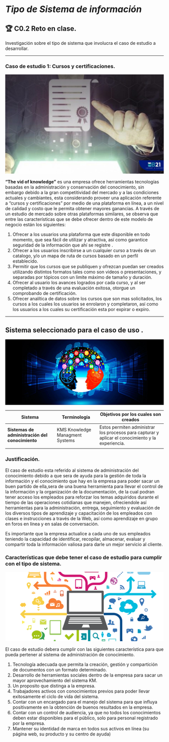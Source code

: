 # ***Tipo de Sistema de información***

## 🏆 **C0.2 Reto en clase.**

Investigación sobre el tipo de sistema que involucra el caso de estudio a desarrollar.
___
### **Caso de estudio 1: Cursos y certificaciones.**
<p align="center">
  
![](Images/Cursos.jpeg)

  </p>

**“The vid of knowledge”** es una empresa ofrece herramientas tecnologías basadas en la administración y conservación del conocimiento, sin embargo debido a la gran competitividad del mercado y a las condiciones actuales y cambiantes, esta considerando proveer una aplicación referente a “cursos y certificaciones” por medio de una plataforma en línea, a un nivel de calidad y costo que le permita obtener mayores ganancias. 
A través de un estudio de mercado sobre otras plataformas similares,  se observa que entre las características que se debe ofrecer dentro de este modelo de negocio están los siguientes:
1. Ofrecer a los usuarios una plataforma que este disponible en todo momento, que sea fácil de utilizar y atractiva, así como garantice seguridad de la información que ahí se registre .
2. Ofrecer a los usuarios inscribirse a un cualquier curso a través de un catalogo, y/o un mapa de ruta de cursos basado en un perfil establecido.
3. Permitir que los cursos que se publiquen y ofrezcan puedan ser creados utilizando distintos formatos tales como son videos o presentaciones, y separadas por tópicos con un limite máximo de tamaño y duración.
4. Ofrecer al usuario los avances logrados por cada curso, y al ser completado a través de una evaluación exitosa, otorgue un comprobando de certificación.
5. Ofrecer analítica de datos sobre los cursos que son mas solicitados, los cursos a los cuales los usuarios se enrolaron y completaron, así como los usuarios a los cuales su certificación esta por expirar o expiro.


_________

## **Sistema seleccionado para el caso de uso .**

<p align="center">
  
![](Images/C.jpg)

  </p>

Sistema | Terminología | Objetivos por los cuales son creados |
---|---|---|
**Sistemas de administración del conocimiento**|KMS Knowledge Managment Systems|Estos permiten administrar los procesos para capturar y aplicar el conocimiento y la experiencia.|
|||
### **Justificación.**
El caso de estudio esta referido al sistema de administración del conocimiento debido a que sera de ayuda para la gestión de toda la información y el conocimiento que hay en la empresa para poder sacar un buen partido de ella,sera de una buena herramienta para llevar el control de la información y la organización de la documentación, de la cual podran tener acceso los empleados para reforzar los temas adquiridos durante el tiempo de las operaciones cotidianas que manejen, ofreciendole así herramientas para la administración, entrega, seguimiento y evaluación de los diversos tipos de aprendizaje y capacitación de los empleados con  clases e instrucciones a través de la Web, así como aprendizaje en grupo en foros en línea y en salas de conversación.

Es importante que la empresa actualice a cada uno de sus empleados teniendo la capacidad de identificar, recopilar, almacenar, evaluar y compartir toda la información valiosa para darle un mejor servicio al cliente.

### **Características que debe tener el caso de estudio para cumplir con el tipo de sistema.**

<p align="center">
  
![](Images/D.png)

  </p>
  El caso de estudio debera cumplir con las siguientes característica para que pueda pertener al sistema de administración de conocimiento.

  1. Tecnología adecuada que permita la creación, gestión y compartición de documentos con un formato determinado.
  2. Desarrollo de herramientas sociales dentro de la empresa para sacar un mayor aprovechamiento del sistema KM.
  3. Un proposito que distinga a la empresa.
  4. Trabajadores activos con conocimientos previos para poder llevar exitosamente el ciclo de vida del sistema.
  5. Contar con un encargado para el manejo del sistema para que influya positivamente en la obtención de buenos resultados en la empresa.
  6. Contar con un control de audiencia, ya que no todos los conocimientos deben estar disponibles para el público, solo para personal registrado por la empresa.
  7. Mantener su identidad de marca en todos sus activos en línea (su página web, su producto y su centro de ayuda)